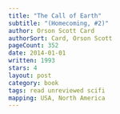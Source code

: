 ```yaml
---
title: "The Call of Earth"
subtitle: "(Homecoming, #2)"
author: Orson Scott Card
authorSort: Card, Orson Scott
pageCount: 352
date: 2014-01-01
written: 1993
stars: 4
layout: post
category: book
tags: read unreviewed scifi
mapping: USA, North America
---
```

